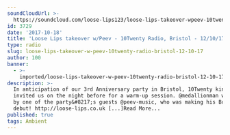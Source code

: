 ```yaml
---
soundCloudUrl: >-
  https://soundcloud.com/loose-lips123/loose-lips-takeover-wpeev-10twenty-radio-bristol-121017
id: 3729
date: '2017-10-18'
title: 'Loose Lips takeover w/Peev - 10Twenty Radio, Bristol - 12/10/17 - Loose Lips'
type: radio
slug: loose-lips-takeover-w-peev-10twenty-radio-bristol-12-10-17
author: 100
banner:
  - >-
    imported/loose-lips-takeover-w-peev-10twenty-radio-bristol-12-10-17/image3729.jpeg
description: >-
  In anticipation of our 3rd Anniversary party in Bristol, 10Twenty kindly
  invited us on the night before for a warm-up session. @medallionman was joined
  by one of the party&#8217;s guests @peev-music, who was making his Bristol
  debut! http://loose-lips.co.uk [...]Read More...
published: true
tags: Ambient
---
```

